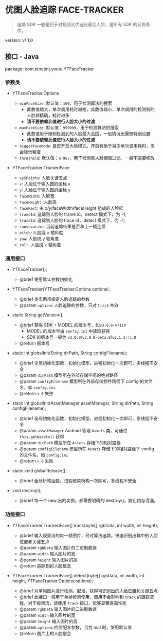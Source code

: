 # 优图人脸追踪 FACE-TRACKER

> 追踪 SDK 一般是用于对视频流优选出最佳人脸，是所有 SDK 的前置条件。

version: v1.1.0

## 接口 - Java

package: com.tencent.youtu.YTFaceTracker

### 参数类

- YTFaceTracker.Options
    - `minFaceSize`: 默认值：`100`，用于检测算法的搜索
        - 此数值越大，单次调用耗时越短，此数值越小，单次调用的检测到的人脸越精确，耗时越多
        - **请不要依赖此值进行人脸大小的过滤**
    - `maxFaceSize`: 默认值：`999999`，用于检测算法的搜索
        - 此数值用于限制检测到的人脸最大范围，一般情况无需做特别设置
        - **请不要依赖此值进行人脸大小的过滤**
    - `biggerFaceMode`: 是否开启大脸模式，开启有助于减少单次调用耗时，但会降低精度
    - `threshold`: 默认值：`0.987`，用于检测器人脸阈值过滤，一般不需要修改

- YTFaceTracker.TrackedFace
    - `xy5Points`: 人脸关键五点
    - `x`: 人脸位于输入图的坐标 x
    - `y`: 人脸位于输入图的坐标 y
    - `faceWidth`: 人脸宽
    - `faceHeight`: 人脸高
    - `faceRect`: 由 x/y/faceWidth/faceHeight 组成的人脸框
    - `frameId`: 追踪到人脸的 frame id，detect 模式下，为 -1;
    - `traceId`: 追踪到人脸的 trace id，detect 模式下，为 -1;
    - `consecutive`: 当前追踪结果是否和上一帧连续
    - `pitch`: 人脸绕 x 轴角度
    - `yaw`: 人脸绕 y 轴角度
    - `roll`: 人脸绕 z 轴角度

### 通用接口

- YTFaceTracker();
    - @brief 使用默认参数初始化

- YTFaceTracker(YTFaceTracker.Options options);
    - @brief 类实例须指定人脸追踪的参数
    - @param `options` 人脸追踪的参数，只对 `track` 生效

- static String getVersion();
    - @brief 获得 SDK + MODEL 的版本号，如`v3.0.0-v7114`
        - MODEL 的版本号由 `config.ini` 中读取获得
        - SDK 的版本号一般为 `v3.0.0`/`v3.0.0-beta.0`/`v3.1.1-rc.0`
    - @return 版本号

- static int globalInit(String dirPath, String configFilename);
    - @brief 全局初始化函数，初始化模型，进程初始化一次即可，多线程不安全
    - @param `dirPath` 模型所在外部存储空间的绝对路径
    - @param `configFilename` 模型所在外部存储控件路径下 config 的文件名，如 `config.ini`
    - @return `< 0` 失败

- static int globalInit(AssetManager assetManager, String dirPath, String configFilename);
    - @brief 全局初始化函数，初始化模型，进程初始化一次即可，多线程不安全
    - @param `assetManager` Android 管理 `Assets` 类，可通过 `this.getAssets()` 获得
    - @param `dirPath` 模型所在 `Assets` 存储下的相对路径
    - @param `configFilename` 模型所在 `Assets` 存储下的相对路径下 config 的文件名，如 `config.ini`
    - @return `< 0` 失败

- static void globalRelease();
    - @brief 全局析构函数，进程结束析构一次即可，多线程不安全

- void destroy();
    - @brief 每一个 new 出的实例，都需要明确的 destroy()。防止内存泄漏。

### 功能接口

- YTFaceTracker.TrackedFace[] track(byte[] rgbData, int width, int height);
    - @brief 输入视频流的每一帧图片，经过算法追踪，快速识别出其中的人脸位置和关键五点
    - @param `rgbData` 输入图片的二进制数据
    - @param `width` 输入图片的宽
    - @param `height` 输入图片的高
    - @return 追踪到的人脸信息

- YTFaceTracker.TrackedFace[] detect(byte[] rgbData, int width, int height, YTFaceTracker.Options options);
    - @brief 对单帧图片进行检测，配准，获得可识别出的人脸位置和关键五点
    - @brief 此接口一般用于单帧检测使用，调用不会影响到 `track` 的跟踪流程，对于视频流，请使用 `track` 接口，能够显著提高性能
    - @param `rgbData` 输入图片的二进制数据
    - @param `width` 输入图片的宽
    - @param `height` 输入图片的高
    - @param `options` 检测配准参数，当为 null 时，使用默认值
    - @return 图片上的人脸信息
